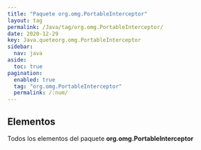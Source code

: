 ```yaml
---
title: "Paquete org.omg.PortableInterceptor"
layout: tag
permalink: /Java/tag/org.omg.PortableInterceptor/
date: 2020-12-29
key: Java.queteorg.omg.PortableInterceptor
sidebar: 
  nav: java
aside: 
  toc: true
pagination: 
  enabled: true
  tag: "org.omg.PortableInterceptor"
  permalink: /:num/
---
```


<h2>Elementos</h2>
Todos los elementos del paquete <strong>org.omg.PortableInterceptor</strong>
